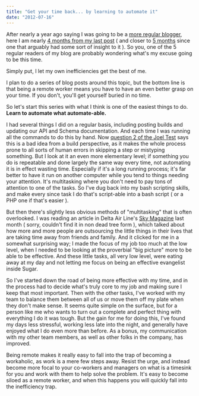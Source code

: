 ```yaml
---
title: "Get your time back... by learning to automate it"
date: "2012-07-16"
---
```


After nearly a year ago saying I was going to be a [more regular blogger](http://jmertic.wordpress.com/2011/08/25/hey-didnt-you-use-to-blog/ "“Hey, didn’t you use to blog?”"), here I am nearly [4 months from my last post](http://jmertic.wordpress.com/2012/03/20/a-few-more-conferences-ill-be-at-soon/ "A few more conferences I’ll be at soon…") ( and closer to [5 months](http://jmertic.wordpress.com/2012/02/23/working-successful-outside-the-cube-a-redux/ "Working successful outside the cube, a redux") since one that arguably had some sort of insight to it ). So you, one of the 5 regular readers of my blog are probably wondering what's my excuse going to be this time.

Simply put, I let my own inefficiencies get the best of me.

I plan to do a series of blog posts around this topic, but the bottom line is that being a remote worker means you have to have an even better grasp on your time. If you don't, you'll get yourself buried in no time.

So let's start this series with what I think is one of the easiest things to do. **Learn to automate what automate-able.**

I had several things I did on a regular basis, including posting builds and updating our API and Schema documentation. And each time I was running all the commands to do this by hand. Now [question 2 of the Joel Test](http://www.joelonsoftware.com/articles/fog0000000043.html) says this is a bad idea from a build perspective, as it makes the whole process prone to all sorts of human errors in skipping a step or mistyping something. But I look at it an even more elementary level; if something you do is repeatable and done largely the same way every time, not automating it is in effect wasting time. Especially if it's a long running process; it's far better to have it run on another computer while you tend to things needing your attention. It's multitasking where you don't need to pay tons of attention to one of the tasks. So I've dug back into my bash scripting skills, and make every since task I do that's script-able into a bash script ( or a PHP one if that's easier ).

But then there's slightly less obvious methods of "multitasking" that is often overlooked. I was reading an article in Delta Air Line's [Sky Magazine](http://deltaskymag.delta.com) last month ( sorry, couldn't find it in non dead tree form ), which talked about how more and more people are outsourcing the little things in their lives that are taking time away from friends and family. And it clicked for me in a somewhat surprising way; I made the focus of my job too much at the low level, when I needed to be looking at the proverbial "big picture" more to be able to be effective. And these little tasks, all very low level, were eating away at my day and not letting me focus on being an effective evangelist inside Sugar.

So I've started down the road of being more effective with my time, and in the process had to decide what's truly core to my job and making sure I keep that most important. Then with the other tasks, I've worked with my team to balance them between all of us or move them off my plate when they don't make sense. It seems quite simple on the surface, but for a person like me who wants to turn out a complete and perfect thing with everything I do it was tough. But the gain for me for doing this, I've found my days less stressful, working less late into the night, and generally have enjoyed what I do even more than before. As a bonus, my communication with my other team members, as well as other folks in the company, has improved.

Being remote makes it really easy to fall into the trap of becoming a workaholic, as work is a mere few steps away. Resist the urge, and instead become more focal to your co-workers and managers on what is a timesink for you and work with them to help solve the problem. It's easy to become siloed as a remote worker, and when this happens you will quickly fall into the inefficiency trap.
